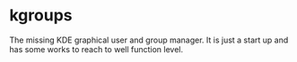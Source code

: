# kgroups
The missing KDE graphical user and group manager.
It is just a start up and has some works to reach to well function level.
